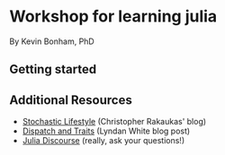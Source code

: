 # Workshop for learning julia

By Kevin Bonham, PhD

## Getting started



## Additional Resources

- [Stochastic Lifestyle](http://www.stochasticlifestyle.com/) (Christopher Rakaukas' blog)
- [Dispatch and Traits](https://white.ucc.asn.au/2018/10/03/Dispatch,-Traits-and-Metaprogramming-Over-Reflection.html) (Lyndan White blog post)
- [Julia Discourse](http://discourse.julialang.org) (really, ask your questions!)
